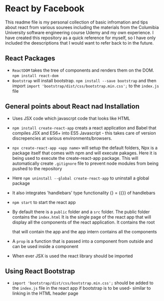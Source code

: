 # React by Facebook

This readme file is my personal collection of basic infromation and tips about react from various sourees including the materials from the Columibia University software engineering course Udemy and my own experience. I have created this repository as a quick reference for myself, so I have only included the deescriptions that I would want to refer back to in the future. 

## React Packages

- `ReactDOM` takes the tree of components and renders them on the DOM. `npm install react-dom`
- `Bootstrap` will install bootstrap. `npm install --save bootstrap` and then import `import 'bootstrap/dist/css/bootstrap.min.css';` to the `index.js` file


## General points about React nad Installation
- Uses JSX code which javascrpt code that looks like HTML

- `npm install create-react-app` creats a react application and Babel that compiles JSX and ES6+ into ES5 Javascript - this takes care of version discrepencies at various environments/browsers. 

- `npx create-react-app <app name>` will setup the default folders, Npx is a package itself that comes with npm and will execute pakages. Here it is being used to execute the create-react-app package. This will automatically create `.gitignore` file to prevent node modules from being pushed to the repository

- Here `npm uninstall --global create-react-app` to uninstall a global package

- It also integrates 'handlebars' type functionality {} = {{}} of handlebars

- `npm start` to start the react app

- By default there is a `public` folder and a `src` folder. The public folder contains the `index.html` It is the single page of the react app that will display all the components of the react application. It contains the root <div> that will contain the app and the app intern contains all the components


- A `prop` is a function that is passed into a component from outside and can be used inside a component

- When ever JSX is used the react library should be imported

## Using React Bootstrap

- `import 'bootstrap/dist/css/bootstrap.min.css';` should be added to the `index.js` file in the react app if bootstrap is to be used- similar to linking in the HTML header page